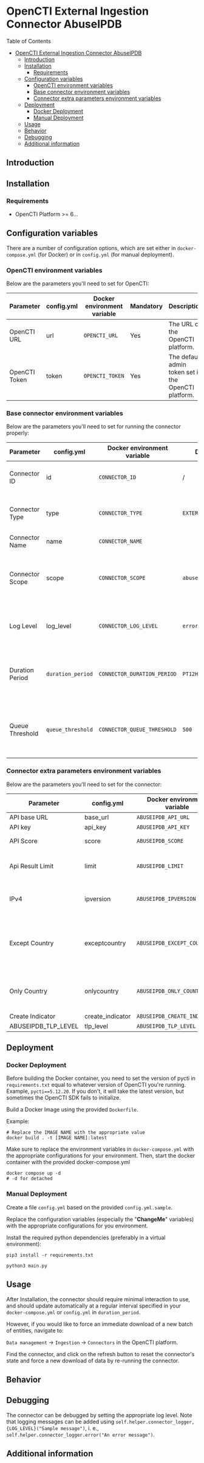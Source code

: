 # OpenCTI External Ingestion Connector AbuseIPDB

<!--
General description of the connector
* What it does
* How it works
* Special requirements
* Use case description
* ...
-->

Table of Contents

- [OpenCTI External Ingestion Connector AbuseIPDB](#opencti-external-ingestion-connector-abuseipdb)
  - [Introduction](#introduction)
  - [Installation](#installation)
    - [Requirements](#requirements)
  - [Configuration variables](#configuration-variables)
    - [OpenCTI environment variables](#opencti-environment-variables)
    - [Base connector environment variables](#base-connector-environment-variables)
    - [Connector extra parameters environment variables](#connector-extra-parameters-environment-variables)
  - [Deployment](#deployment)
    - [Docker Deployment](#docker-deployment)
    - [Manual Deployment](#manual-deployment)
  - [Usage](#usage)
  - [Behavior](#behavior)
  - [Debugging](#debugging)
  - [Additional information](#additional-information)

## Introduction

## Installation

### Requirements

- OpenCTI Platform >= 6...

## Configuration variables

There are a number of configuration options, which are set either in `docker-compose.yml` (for Docker) or
in `config.yml` (for manual deployment).

### OpenCTI environment variables

Below are the parameters you'll need to set for OpenCTI:

| Parameter     | config.yml | Docker environment variable | Mandatory | Description                                          |
| ------------- | ---------- | --------------------------- | --------- | ---------------------------------------------------- |
| OpenCTI URL   | url        | `OPENCTI_URL`               | Yes       | The URL of the OpenCTI platform.                     |
| OpenCTI Token | token      | `OPENCTI_TOKEN`             | Yes       | The default admin token set in the OpenCTI platform. |

### Base connector environment variables

Below are the parameters you'll need to set for running the connector properly:

| Parameter       | config.yml        | Docker environment variable | Default           | Mandatory | Description                                                                                      |
| --------------- | ----------------- | --------------------------- | ----------------- | --------- | ------------------------------------------------------------------------------------------------ |
| Connector ID    | id                | `CONNECTOR_ID`              | /                 | Yes       | A unique `UUIDv4` identifier for this connector instance.                                        |
| Connector Type  | type              | `CONNECTOR_TYPE`            | `EXTERNAL_IMPORT` | No        | Should always be set to `EXTERNAL_IMPORT` for this connector.                                    |
| Connector Name  | name              | `CONNECTOR_NAME`            |                   | Yes       | Name of the connector.                                                                           |
| Connector Scope | scope             | `CONNECTOR_SCOPE`           | `abuseipdb`       | Yes       | The scope or type of data the connector is importing, either a MIME type or Stix Object.         |
| Log Level       | log_level         | `CONNECTOR_LOG_LEVEL`       | `error`           | Yes       | Determines the verbosity of the logs. Options are `debug`, `info`, `warn`, or `error`.           |
| Duration Period | `duration_period` | `CONNECTOR_DURATION_PERIOD` | `PT12H`           | No        | Determines the time interval between each launch of the connector (current use `interval_sec`).  |
| Queue Threshold | `queue_threshold` | `CONNECTOR_QUEUE_THRESHOLD` | `500`             | No        | Used to determine the limit (RabbitMQ) in MB at which the connector must go into buffering mode. |

### Connector extra parameters environment variables

Below are the parameters you'll need to set for the connector:

| Parameter           | config.yml       | Docker environment variable  | Default                                      | Mandatory | Description                                            |
| ------------------- | ---------------- | ---------------------------- | -------------------------------------------- | --------- | ------------------------------------------------------ |
| API base URL        | base_url         | `ABUSEIPDB_API_URL`          | `https://api.abuseipdb.com/api/v2/blacklist` | No        |                                                        |
| API key             | api_key          | `ABUSEIPDB_API_KEY`          |                                              | Yes        |                                                        |
| API Score           | score            | `ABUSEIPDB_SCORE`            |                                              | No       | Confidence Score                                       |
| Api Result Limit    | limit            | `ABUSEIPDB_LIMIT`            | 10000                                        | No        | 500000 fit your subscription limit                    |
| IPv4                | ipversion        | `ABUSEIPDB_IPVERSION`        | mixed                                        | No        | You can choose 4 ot 6 (IPv4, IPv6)                      |
| Except Country      | exceptcountry    | `ABUSEIPDB_EXCEPT_COUNTRY`   |                                              | No        | For example: RU, CN (You exclude Russia and China IPs) |
| Only Country        | onlycountry      | `ABUSEIPDB_ONLY_COUNTRY`     |                                              | No        | RU, US : If you want only Russian and US IPs                         |
| Create Indicator    | create_indicator | `ABUSEIPDB_CREATE_INDICATOR` | No                                           | No        |                                                        |
| ABUSEIPDB_TLP_LEVEL | tlp_level        | `ABUSEIPDB_TLP_LEVEL`        | clear                                        | No        |                                                        |

## Deployment

### Docker Deployment

Before building the Docker container, you need to set the version of pycti in `requirements.txt` equal to whatever
version of OpenCTI you're running. Example, `pycti==5.12.20`. If you don't, it will take the latest version, but
sometimes the OpenCTI SDK fails to initialize.

Build a Docker Image using the provided `Dockerfile`.

Example:

```shell
# Replace the IMAGE NAME with the appropriate value
docker build . -t [IMAGE NAME]:latest
```

Make sure to replace the environment variables in `docker-compose.yml` with the appropriate configurations for your
environment. Then, start the docker container with the provided docker-compose.yml

```shell
docker compose up -d
# -d for detached
```

### Manual Deployment

Create a file `config.yml` based on the provided `config.yml.sample`.

Replace the configuration variables (especially the "**ChangeMe**" variables) with the appropriate configurations for
you environment.

Install the required python dependencies (preferably in a virtual environment):

```shell
pip3 install -r requirements.txt
```

```shell
python3 main.py
```

## Usage

After Installation, the connector should require minimal interaction to use, and should update automatically at a regular interval specified in your `docker-compose.yml` or `config.yml` in `duration_period`.

However, if you would like to force an immediate download of a new batch of entities, navigate to:

`Data management` -> `Ingestion` -> `Connectors` in the OpenCTI platform.

Find the connector, and click on the refresh button to reset the connector's state and force a new
download of data by re-running the connector.

## Behavior

<!--
Describe how the connector functions:
* What data is ingested, updated, or modified
* Important considerations for users when utilizing this connector
* Additional relevant details
-->

## Debugging

The connector can be debugged by setting the appropriate log level.
Note that logging messages can be added using `self.helper.connector_logger,{LOG_LEVEL}("Sample message")`, i.
e., `self.helper.connector_logger.error("An error message")`.

<!-- Any additional information to help future users debug and report detailed issues concerning this connector -->

## Additional information

<!--
Any additional information about this connector
* What information is ingested/updated/changed
* What should the user take into account when using this connector
* ...

